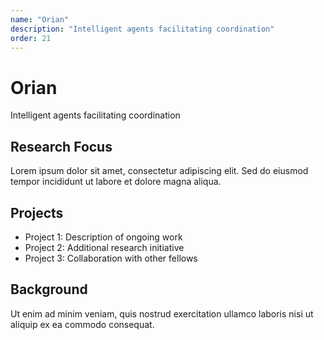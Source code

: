 ```yaml
---
name: "Orian"
description: "Intelligent agents facilitating coordination"
order: 21
---
```


# Orian

Intelligent agents facilitating coordination

## Research Focus

Lorem ipsum dolor sit amet, consectetur adipiscing elit. Sed do eiusmod tempor incididunt ut labore et dolore magna aliqua.

## Projects

- Project 1: Description of ongoing work
- Project 2: Additional research initiative
- Project 3: Collaboration with other fellows

## Background

Ut enim ad minim veniam, quis nostrud exercitation ullamco laboris nisi ut aliquip ex ea commodo consequat.
